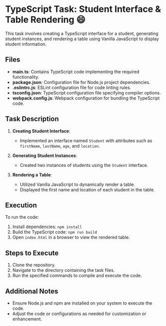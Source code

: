 # TypeScript Task: Student Interface & Table Rendering :smile:

This task involves creating a TypeScript interface for a student, generating student instances, and rendering a table using Vanilla JavaScript to display student information.

## Files

- **main.ts**: Contains TypeScript code implementing the required functionality.
- **package.json**: Configuration file for Node.js project dependencies.
- **.eslintrc.js**: ESLint configuration file for code linting rules.
- **tsconfig.json**: TypeScript configuration file specifying compiler options.
- **webpack.config.js**: Webpack configuration for bundling the TypeScript code.

## Task Description

1. **Creating Student Interface**:
   - Implemented an interface named `Student` with attributes such as `firstName`, `lastName`, `age`, and `location`.

2. **Generating Student Instances**:
   - Created two instances of students using the `Student` interface.

3. **Rendering a Table**:
   - Utilized Vanilla JavaScript to dynamically render a table.
   - Displayed the first name and location of each student in the table.

## Execution

To run the code:
1. Install dependencies: `npm install`
2. Build the TypeScript code: `npm run build`
3. Open `index.html` in a browser to view the rendered table.

## Steps to Execute

1. Clone the repository.
2. Navigate to the directory containing the task files.
3. Run the specified commands to compile and execute the code.

## Additional Notes

- Ensure Node.js and npm are installed on your system to execute the code.
- Adjust the code or configurations as needed for customization or enhancement.
